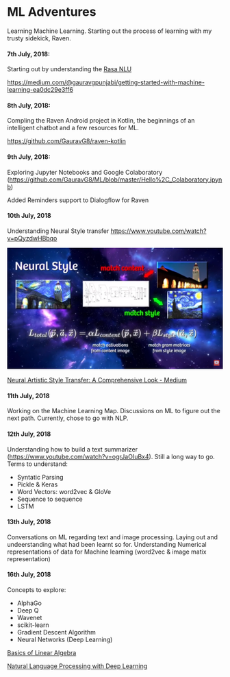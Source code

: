 # ML Adventures
Learning Machine Learning. Starting out the process of learning with my trusty sidekick, Raven.

#### 7th July, 2018: 
Starting out by understanding the [Rasa NLU](https://github.com/GauravG8/rasa_nlu)

https://medium.com/@gauravgpunjabi/getting-started-with-machine-learning-ea0dc29e3ff6

#### 8th July, 2018:
Compling the Raven Android project in Kotlin, the beginnings of an intelligent chatbot and a few resources for ML.

https://github.com/GauravG8/raven-kotlin

#### 9th July, 2018:
Exploring Jupyter Notebooks and Google Colaboratory (https://github.com/GauravG8/ML/blob/master/Hello%2C_Colaboratory.ipynb)

Added Reminders support to Dialogflow for Raven


#### 10th July, 2018
Understanding Neural Style transfer
https://www.youtube.com/watch?v=pQyzdwHBbqo

![Neural Style Transfer](https://github.com/GauravG8/ML/blob/master/neural-style-transfer/nst_2018-07-10_3.png)

[Neural Artistic Style Transfer: A Comprehensive Look - Medium](https://medium.com/artists-and-machine-intelligence/neural-artistic-style-transfer-a-comprehensive-look-f54d8649c199)

#### 11th July, 2018
Working on the Machine Learning Map. Discussions on ML to figure out the next path. Currently, chose to go with NLP.

#### 12th July, 2018
Understanding how to build a text summarizer (https://www.youtube.com/watch?v=ogrJaOIuBx4). Still a long way to go.
Terms to understand:
* Syntatic Parsing
* Pickle & Keras
* Word Vectors: word2vec & GloVe
* Sequence to sequence
* LSTM

#### 13th July, 2018
Conversations on ML regarding text and image processing. Laying out and undeerstanding what had been learnt so for. Understanding Numerical representations of data for Machine learning (word2vec & image matix representation)

#### 16th July, 2018
Concepts to explore:
* AlphaGo
* Deep Q
* Wavenet
* scikit-learn
* Gradient Descent Algorithm
* Neural Networks (Deep Learning)

[Basics of Linear Algebra](https://www.youtube.com/watch?v=kjBOesZCoqc&index=1&list=PLZHQObOWTQDPD3MizzM2xVFitgF8hE_ab)

[Natural Language Processing with Deep Learning](https://www.youtube.com/watch?v=OQQ-W_63UgQ&list=PL3FW7Lu3i5Jsnh1rnUwq_TcylNr7EkRe6)
